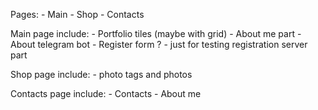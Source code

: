 Pages:
    - Main
    - Shop
    - Contacts


Main page include:
    - Portfolio tiles (maybe with grid)
    - About me part
    - About telegram bot
    - Register form ? - just for testing registration server part

Shop page include:
    - photo tags and photos

Contacts page include:
    - Contacts
    - About me


